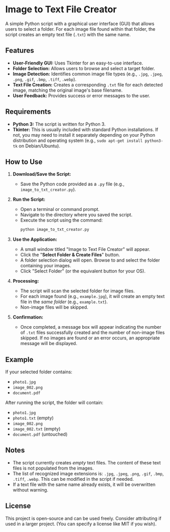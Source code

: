 # Image to Text File Creator

A simple Python script with a graphical user interface (GUI) that allows users to select a folder. For each image file found within that folder, the script creates an empty text file (`.txt`) with the same name.

## Features

* **User-Friendly GUI:** Uses Tkinter for an easy-to-use interface.
* **Folder Selection:** Allows users to browse and select a target folder.
* **Image Detection:** Identifies common image file types (e.g., `.jpg`, `.jpeg`, `.png`, `.gif`, `.bmp`, `.tiff`, `.webp`).
* **Text File Creation:** Creates a corresponding `.txt` file for each detected image, matching the original image's base filename.
* **User Feedback:** Provides success or error messages to the user.

## Requirements

* **Python 3:** The script is written for Python 3.
* **Tkinter:** This is usually included with standard Python installations. If not, you may need to install it separately depending on your Python distribution and operating system (e.g., `sudo apt-get install python3-tk` on Debian/Ubuntu).

## How to Use

1.  **Download/Save the Script:**
    * Save the Python code provided as a `.py` file (e.g., `image_to_txt_creator.py`).

2.  **Run the Script:**
    * Open a terminal or command prompt.
    * Navigate to the directory where you saved the script.
    * Execute the script using the command:
        ```bash
        python image_to_txt_creator.py
        ```

3.  **Use the Application:**
    * A small window titled "Image to Text File Creator" will appear.
    * Click the "**Select Folder & Create Files**" button.
    * A folder selection dialog will open. Browse to and select the folder containing your images.
    * Click "Select Folder" (or the equivalent button for your OS).

4.  **Processing:**
    * The script will scan the selected folder for image files.
    * For each image found (e.g., `example.jpg`), it will create an empty text file in the *same folder* (e.g., `example.txt`).
    * Non-image files will be skipped.

5.  **Confirmation:**
    * Once completed, a message box will appear indicating the number of `.txt` files successfully created and the number of non-image files skipped. If no images are found or an error occurs, an appropriate message will be displayed.

## Example

If your selected folder contains:
* `photo1.jpg`
* `image_002.png`
* `document.pdf`

After running the script, the folder will contain:
* `photo1.jpg`
* `photo1.txt` (empty)
* `image_002.png`
* `image_002.txt` (empty)
* `document.pdf` (untouched)

## Notes

* The script currently creates *empty* text files. The content of these text files is not populated from the images.
* The list of recognized image extensions is: `.jpg`, `.jpeg`, `.png`, `.gif`, `.bmp`, `.tiff`, `.webp`. This can be modified in the script if needed.
* If a text file with the same name already exists, it will be overwritten without warning.

## License

This project is open-source and can be used freely. Consider attributing if used in a larger project. (You can specify a license like MIT if you wish).